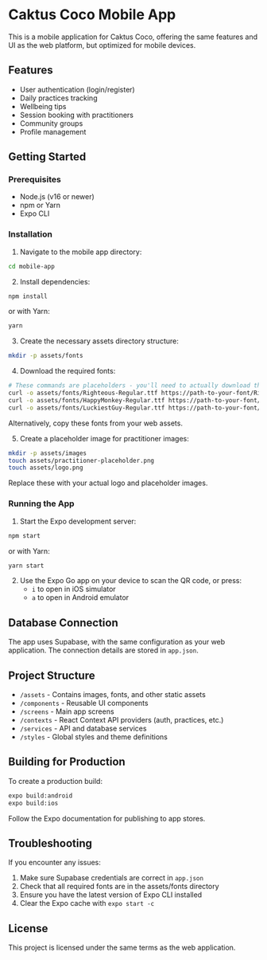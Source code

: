# Caktus Coco Mobile App

This is a mobile application for Caktus Coco, offering the same features and UI as the web platform, but optimized for mobile devices.

## Features

- User authentication (login/register)
- Daily practices tracking
- Wellbeing tips
- Session booking with practitioners
- Community groups
- Profile management

## Getting Started

### Prerequisites

- Node.js (v16 or newer)
- npm or Yarn
- Expo CLI

### Installation

1. Navigate to the mobile app directory:
```bash
cd mobile-app
```

2. Install dependencies:
```bash
npm install
```

or with Yarn:
```bash
yarn
```

3. Create the necessary assets directory structure:
```bash
mkdir -p assets/fonts
```

4. Download the required fonts:
```bash
# These commands are placeholders - you'll need to actually download these fonts
curl -o assets/fonts/Righteous-Regular.ttf https://path-to-your-font/Righteous-Regular.ttf
curl -o assets/fonts/HappyMonkey-Regular.ttf https://path-to-your-font/HappyMonkey-Regular.ttf
curl -o assets/fonts/LuckiestGuy-Regular.ttf https://path-to-your-font/LuckiestGuy-Regular.ttf
```

Alternatively, copy these fonts from your web assets.

5. Create a placeholder image for practitioner images:
```bash
mkdir -p assets/images
touch assets/practitioner-placeholder.png
touch assets/logo.png
```
Replace these with your actual logo and placeholder images.

### Running the App

1. Start the Expo development server:
```bash
npm start
```

or with Yarn:
```bash
yarn start
```

2. Use the Expo Go app on your device to scan the QR code, or press:
   - `i` to open in iOS simulator
   - `a` to open in Android emulator

## Database Connection

The app uses Supabase, with the same configuration as your web application. The connection details are stored in `app.json`.

## Project Structure

- `/assets` - Contains images, fonts, and other static assets
- `/components` - Reusable UI components
- `/screens` - Main app screens
- `/contexts` - React Context API providers (auth, practices, etc.)
- `/services` - API and database services
- `/styles` - Global styles and theme definitions

## Building for Production

To create a production build:

```bash
expo build:android
expo build:ios
```

Follow the Expo documentation for publishing to app stores.

## Troubleshooting

If you encounter any issues:

1. Make sure Supabase credentials are correct in `app.json`
2. Check that all required fonts are in the assets/fonts directory
3. Ensure you have the latest version of Expo CLI installed
4. Clear the Expo cache with `expo start -c`

## License

This project is licensed under the same terms as the web application.
